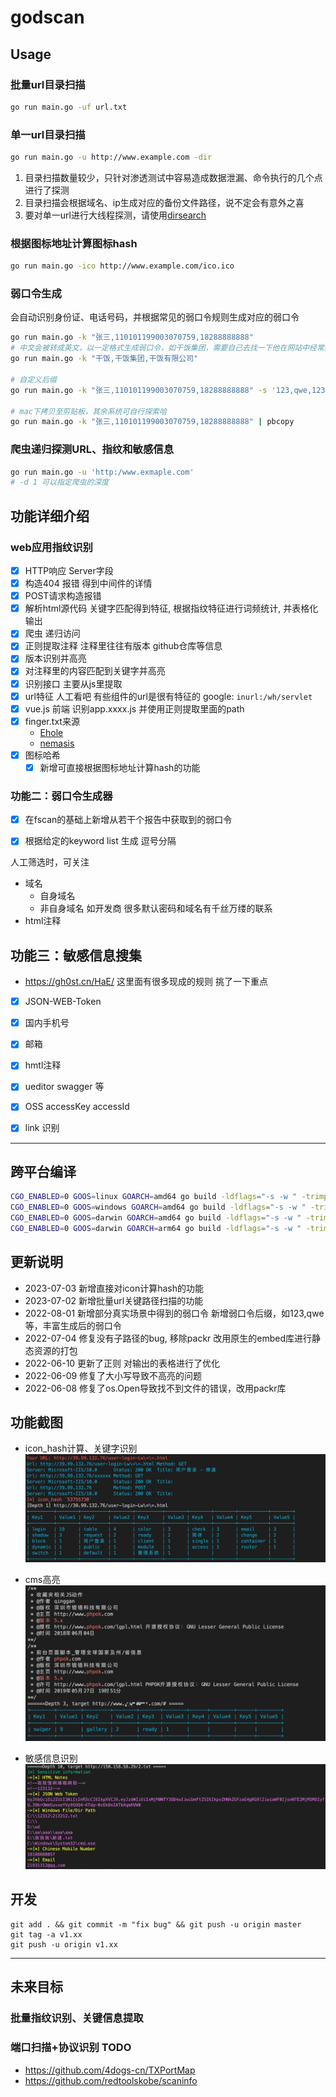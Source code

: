 # godscan

## Usage
### 批量url目录扫描
```bash
go run main.go -uf url.txt
```

### 单一url目录扫描
```bash
go run main.go -u http://www.example.com -dir
```
1. 目录扫描数量较少，只针对渗透测试中容易造成数据泄漏、命令执行的几个点进行了探测
2. 目录扫描会根据域名、ip生成对应的备份文件路径，说不定会有意外之喜
3. 要对单一url进行大线程探测，请使用[dirsearch](https://github.com/maurosoria/dirsearch)

### 根据图标地址计算图标hash
```bash
go run main.go -ico http://www.example.com/ico.ico
```

### 弱口令生成
会自动识别身份证、电话号码，并根据常见的弱口令规则生成对应的弱口令
```bash
go run main.go -k "张三,110101199003070759,18288888888"
# 中文会被转成英文，以一定格式生成弱口令，如干饭集团，需要自己去找一下他在网站中经常提到的一些叫法
go run main.go -k "干饭,干饭集团,干饭有限公司"

# 自定义后缀
go run main.go -k "张三,110101199003070759,18288888888" -s '123,qwe,123456'

# mac下拷贝至剪贴板，其余系统可自行探索哈
go run main.go -k "张三,110101199003070759,18288888888" | pbcopy
```

### 爬虫递归探测URL、指纹和敏感信息
```bash
go run main.go -u 'http:/www.exmaple.com' 
# -d 1 可以指定爬虫的深度
```





## 功能详细介绍
### web应用指纹识别 
- [x] HTTP响应 Server字段
- [x] 构造404 报错 得到中间件的详情
- [x] POST请求构造报错 
- [x] 解析html源代码 关键字匹配得到特征, 根据指纹特征进行词频统计, 并表格化输出
- [x] 爬虫 递归访问
- [x] 正则提取注释 注释里往往有版本 github仓库等信息
- [x] 版本识别并高亮
- [x] 对注释里的内容匹配到关键字并高亮
- [x] 识别接口 主要从js里提取
- [x] url特征 人工看吧 有些组件的url是很有特征的 google: `inurl:/wh/servlet`
- [x] vue.js 前端 识别app.xxxx.js 并使用正则提取里面的path
- [x] finger.txt来源
  * [Ehole](https://raw.githubusercontent.com/EdgeSecurityTeam/EHole/main/finger.json)
  * [nemasis](https://www.nemasisva.com/resource-library/Nemasis-Supported-Applications-Hardware-and-Platforms.pdf)
- [x] 图标哈希
  - [x] 新增可直接根据图标地址计算hash的功能

### 功能二：弱口令生成器
- [x] 在fscan的基础上新增从若干个报告中获取到的弱口令
- [x] 根据给定的keyword list 生成 逗号分隔


人工筛选时，可关注
* 域名 
  * 自身域名
  * 非自身域名 如开发商 很多默认密码和域名有千丝万缕的联系
* html注释


## 功能三：敏感信息搜集
* https://gh0st.cn/HaE/
这里面有很多现成的规则 挑了一下重点
- [x] JSON-WEB-Token
- [x] 国内手机号
- [x] 邮箱
- [x] hmtl注释
- [x] ueditor swagger 等
- [x] OSS accessKey accessId
- [x] link 识别  


---


## 跨平台编译
```bash
CGO_ENABLED=0 GOOS=linux GOARCH=amd64 go build -ldflags="-s -w " -trimpath -o godscan_linux_amd64 
CGO_ENABLED=0 GOOS=windows GOARCH=amd64 go build -ldflags="-s -w " -trimpath -o godscan_win_amd64
CGO_ENABLED=0 GOOS=darwin GOARCH=amd64 go build -ldflags="-s -w " -trimpath -o godscan_darwin_amd64
CGO_ENABLED=0 GOOS=darwin GOARCH=arm64 go build -ldflags="-s -w " -trimpath -o godscan_darwin_arm64
```

## 更新说明
* 2023-07-03 新增直接对icon计算hash的功能
* 2023-07-02 新增批量url关键路径扫描的功能
* 2022-08-01 新增部分真实场景中得到的弱口令 新增弱口令后缀，如123,qwe等，丰富生成后的弱口令
* 2022-07-04 修复没有子路径的bug, 移除packr 改用原生的embed库进行静态资源的打包
* 2022-06-10 更新了正则 对输出的表格进行了优化
* 2022-06-09 修复了大小写导致不高亮的问题
* 2022-06-08 修复了os.Open导致找不到文件的错误，改用packr库

## 功能截图
* icon_hash计算、关键字识别
![image](https://github.com/godspeedcurry/godscan/blob/master/images/img1.jpg)

* cms高亮
![image](https://github.com/godspeedcurry/godscan/blob/master/images/img2.png)

* 敏感信息识别
![image](https://github.com/godspeedcurry/godscan/blob/master/images/img3.png)

## 开发
```
git add . && git commit -m "fix bug" && git push -u origin master
git tag -a v1.xx
git push -u origin v1.xx
```

---
## 未来目标

### 批量指纹识别、关键信息提取

### 端口扫描+协议识别 TODO
* https://github.com/4dogs-cn/TXPortMap
* https://github.com/redtoolskobe/scaninfo
